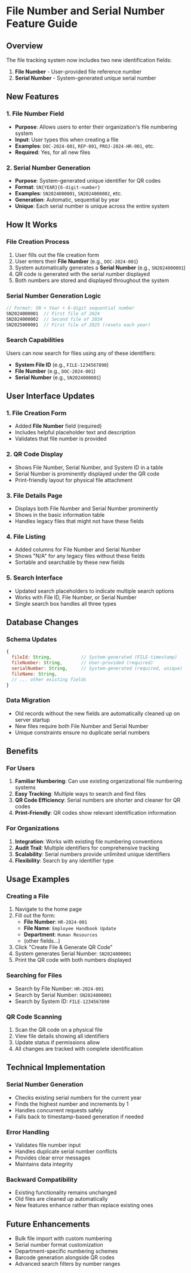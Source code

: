 # File Number and Serial Number Feature Guide

## Overview
The file tracking system now includes two new identification fields:
1. **File Number** - User-provided file reference number
2. **Serial Number** - System-generated unique serial number

## New Features

### 1. File Number Field
- **Purpose**: Allows users to enter their organization's file numbering system
- **Input**: User types this when creating a file
- **Examples**: `DOC-2024-001`, `REP-001`, `PROJ-2024-HR-001`, etc.
- **Required**: Yes, for all new files

### 2. Serial Number Generation
- **Purpose**: System-generated unique identifier for QR codes
- **Format**: `SN{YEAR}{6-digit-number}`
- **Examples**: `SN2024000001`, `SN2024000002`, etc.
- **Generation**: Automatic, sequential by year
- **Unique**: Each serial number is unique across the entire system

## How It Works

### File Creation Process
1. User fills out the file creation form
2. User enters their **File Number** (e.g., `DOC-2024-001`)
3. System automatically generates a **Serial Number** (e.g., `SN2024000001`)
4. QR code is generated with the serial number displayed
5. Both numbers are stored and displayed throughout the system

### Serial Number Generation Logic
```javascript
// Format: SN + Year + 6-digit sequential number
SN2024000001  // First file of 2024
SN2024000002  // Second file of 2024
SN2025000001  // First file of 2025 (resets each year)
```

### Search Capabilities
Users can now search for files using any of these identifiers:
- **System File ID** (e.g., `FILE-1234567890`)
- **File Number** (e.g., `DOC-2024-001`)
- **Serial Number** (e.g., `SN2024000001`)

## User Interface Updates

### 1. File Creation Form
- Added **File Number** field (required)
- Includes helpful placeholder text and description
- Validates that file number is provided

### 2. QR Code Display
- Shows File Number, Serial Number, and System ID in a table
- Serial Number is prominently displayed under the QR code
- Print-friendly layout for physical file attachment

### 3. File Details Page
- Displays both File Number and Serial Number prominently
- Shows in the basic information table
- Handles legacy files that might not have these fields

### 4. File Listing
- Added columns for File Number and Serial Number
- Shows "N/A" for any legacy files without these fields
- Sortable and searchable by these new fields

### 5. Search Interface
- Updated search placeholders to indicate multiple search options
- Works with File ID, File Number, or Serial Number
- Single search box handles all three types

## Database Changes

### Schema Updates
```javascript
{
  fileId: String,           // System-generated (FILE-timestamp)
  fileNumber: String,       // User-provided (required)
  serialNumber: String,     // System-generated (required, unique)
  fileName: String,
  // ... other existing fields
}
```

### Data Migration
- Old records without the new fields are automatically cleaned up on server startup
- New files require both File Number and Serial Number
- Unique constraints ensure no duplicate serial numbers

## Benefits

### For Users
1. **Familiar Numbering**: Can use existing organizational file numbering systems
2. **Easy Tracking**: Multiple ways to search and find files
3. **QR Code Efficiency**: Serial numbers are shorter and cleaner for QR codes
4. **Print-Friendly**: QR codes show relevant identification information

### For Organizations
1. **Integration**: Works with existing file numbering conventions
2. **Audit Trail**: Multiple identifiers for comprehensive tracking
3. **Scalability**: Serial numbers provide unlimited unique identifiers
4. **Flexibility**: Search by any identifier type

## Usage Examples

### Creating a File
1. Navigate to the home page
2. Fill out the form:
   - **File Number**: `HR-2024-001`
   - **File Name**: `Employee Handbook Update`
   - **Department**: `Human Resources`
   - (other fields...)
3. Click "Create File & Generate QR Code"
4. System generates Serial Number: `SN2024000001`
5. Print the QR code with both numbers displayed

### Searching for Files
- Search by File Number: `HR-2024-001`
- Search by Serial Number: `SN2024000001`
- Search by System ID: `FILE-1234567890`

### QR Code Scanning
1. Scan the QR code on a physical file
2. View file details showing all identifiers
3. Update status if permissions allow
4. All changes are tracked with complete identification

## Technical Implementation

### Serial Number Generation
- Checks existing serial numbers for the current year
- Finds the highest number and increments by 1
- Handles concurrent requests safely
- Falls back to timestamp-based generation if needed

### Error Handling
- Validates file number input
- Handles duplicate serial number conflicts
- Provides clear error messages
- Maintains data integrity

### Backward Compatibility
- Existing functionality remains unchanged
- Old files are cleaned up automatically
- New features enhance rather than replace existing ones

## Future Enhancements
- Bulk file import with custom numbering
- Serial number format customization
- Department-specific numbering schemes
- Barcode generation alongside QR codes
- Advanced search filters by number ranges
